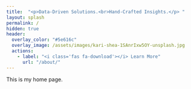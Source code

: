 ```yaml
---
title:  "<p>Data-Driven Solutions.<br>Hand-Crafted Insights.</p> "
layout: splash
permalink: /
hidden: true
header:
  overlay_color: "#5e616c"
  overlay_image: /assets/images/kari-shea-1SAnrIxw5OY-unsplash.jpg
  actions:
    - label: "<i class='fas fa-download'></i> Learn More"
      url: "/about/"
---
```


This is my home page.
